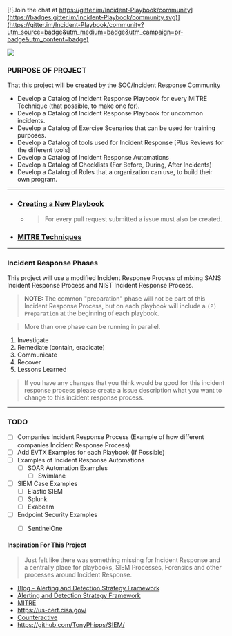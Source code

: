
[![Join the chat at https://gitter.im/Incident-Playbook/community](https://badges.gitter.im/Incident-Playbook/community.svg)](https://gitter.im/Incident-Playbook/community?utm_source=badge&utm_medium=badge&utm_campaign=pr-badge&utm_content=badge)

![](https://i.imgur.com/DLj8Enw.png)

### PURPOSE OF PROJECT



That this project will be created by the SOC/Incident Response Community

- Develop a Catalog of Incident Response Playbook for every MITRE Technique (that possible, to make one for).
- Develop a Catalog of Incident Response Playbook for uncommon incidents.
- Develop a Catalog of Exercise Scenarios that can be used for training purposes.
- Develop a Catalog of tools used for Incident Response [Plus Reviews for the different tools]
- Develop a Catalog of Incident Response Automations 
- Develop a Catalog of Checklists (For Before, During, After Incidents) 
- Develop a Catalog of Roles that a organization can use, to build their own program.


---------------------
- ### [Creating a New Playbook](https://github.com/austinsonger/Cyber-Incident-Response-Playbooks/wiki/Creating-a-New-Playbook)
  - > For every pull request submitted a issue must also be created. 
- ### [MITRE Techniques](https://github.com/austinsonger/Cyber-Incident-Response-Playbooks/wiki/MITRE-Techniques)


---------------------
### Incident Response Phases
This project will use a modified Incident Response Process of mixing SANS Incident Response Process and NIST Incident Response Process. 

> **NOTE:** The common "preparation" phase will not be part of this Incident Response Process, but on each playbook will include a `(P) Preparation` at the beginning of each playbook.

> More than one phase can be running in parallel.

01. Investigate
02. Remediate (contain, eradicate)
03. Communicate
04. Recover
05. Lessons Learned

> If you have any changes that you think would be good for this incident response process please create a issue description what you want to change to this incident response process. 



---------------------
### TODO

- [ ] Companies Incident Response Process (Example of how different companies Incident Response Process)
- [ ] Add EVTX Examples for each Playbook (If Possible)
- [ ] Examples of Incident Response Automations
  - [ ] SOAR Automation Examples
    - [ ] Swimlane
- [ ] SIEM Case Examples
  - [ ] Elastic SIEM
  - [ ] Splunk
  - [ ] Exabeam
- [ ] Endpoint Security Examples
  - [ ] SentinelOne



#### Inspiration For This Project
> Just felt like there was something missing for Incident Response and a centrally place for playbooks, SIEM Processes, Forensics and other processes around Incident Response.

- [Blog - Alerting and Detection Strategy Framework](https://blog.palantir.com/alerting-and-detection-strategy-framework-52dc33722df2)
- [Alerting and Detection Strategy Framework](https://github.com/palantir/alerting-detection-strategy-framework)
- [MITRE](https://attack.mitre.org/)
- https://us-cert.cisa.gov/
- [Counteractive](https://www.counteractive.net/)
- https://github.com/TonyPhipps/SIEM/




